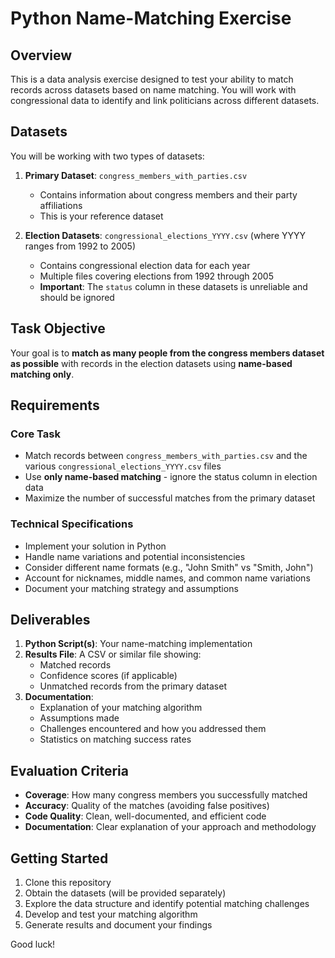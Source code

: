 # Python Name-Matching Exercise

## Overview
This is a data analysis exercise designed to test your ability to match records across datasets based on name matching. You will work with congressional data to identify and link politicians across different datasets.

## Datasets
You will be working with two types of datasets:

1. **Primary Dataset**: `congress_members_with_parties.csv`
   - Contains information about congress members and their party affiliations
   - This is your reference dataset

2. **Election Datasets**: `congressional_elections_YYYY.csv` (where YYYY ranges from 1992 to 2005)
   - Contains congressional election data for each year
   - Multiple files covering elections from 1992 through 2005
   - **Important**: The `status` column in these datasets is unreliable and should be ignored

## Task Objective
Your goal is to **match as many people from the congress members dataset as possible** with records in the election datasets using **name-based matching only**.

## Requirements

### Core Task
- Match records between `congress_members_with_parties.csv` and the various `congressional_elections_YYYY.csv` files
- Use **only name-based matching** - ignore the status column in election data
- Maximize the number of successful matches from the primary dataset

### Technical Specifications
- Implement your solution in Python
- Handle name variations and potential inconsistencies
- Consider different name formats (e.g., "John Smith" vs "Smith, John")
- Account for nicknames, middle names, and common name variations
- Document your matching strategy and assumptions

## Deliverables

1. **Python Script(s)**: Your name-matching implementation
2. **Results File**: A CSV or similar file showing:
   - Matched records
   - Confidence scores (if applicable)
   - Unmatched records from the primary dataset
3. **Documentation**: 
   - Explanation of your matching algorithm
   - Assumptions made
   - Challenges encountered and how you addressed them
   - Statistics on matching success rates

## Evaluation Criteria

- **Coverage**: How many congress members you successfully matched
- **Accuracy**: Quality of the matches (avoiding false positives)
- **Code Quality**: Clean, well-documented, and efficient code
- **Documentation**: Clear explanation of your approach and methodology

## Getting Started

1. Clone this repository
2. Obtain the datasets (will be provided separately)
3. Explore the data structure and identify potential matching challenges
4. Develop and test your matching algorithm
5. Generate results and document your findings

Good luck!
